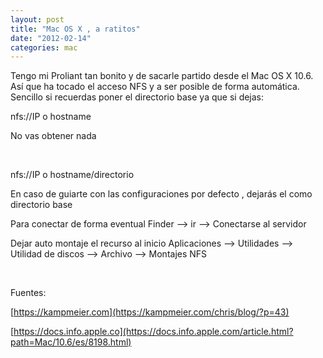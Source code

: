 ```yaml
---
layout: post
title: "Mac OS X , a ratitos"
date: "2012-02-14"
categories: mac
---
```


Tengo mi Proliant tan bonito y de sacarle partido desde el Mac OS X 10.6. Así que ha tocado el acceso NFS y a ser posible de forma automática. Sencillo si recuerdas poner el directorio base ya que si dejas:

nfs://IP o hostname

No vas obtener nada

 

nfs://IP o hostname/directorio

En caso de guiarte con las configuraciones por defecto , dejarás el como directorio base

Para conectar de forma eventual Finder --> ir --> Conectarse al servidor

Dejar auto montaje el recurso al inicio Aplicaciones --> Utilidades --> Utilidad de discos --> Archivo --> Montajes NFS

 

Fuentes:

[https://kampmeier.com](https://kampmeier.com/chris/blog/?p=43)

[https://docs.info.apple.co](https://docs.info.apple.com/article.html?path=Mac/10.6/es/8198.html)
